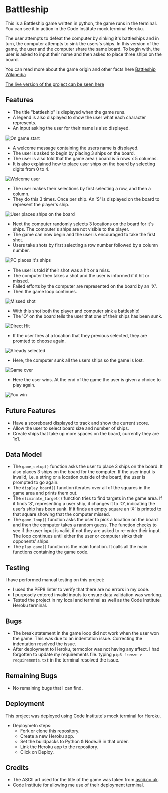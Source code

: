 
# Battleship

This is a Battleship game written in python, the game runs in the terminal. You can see it in action in the Code Institute mock terminal Heroku.

The user attempts to defeat the computer by sinking it's battleships and in turn, the computer attempts to sink the users's ships. In this version of the game, the user and the computer share the same board. To begin with, the user is asked to input their name and then asked to place three ships on the board.

You can read more about the game origin and other facts here [Battleship Wikipedia](https://en.wikipedia.org/wiki/Battleship_(game))

[The live version of the project can be seen here](https://ci-battleship-pp3.herokuapp.com/)


## Features

- The title "battleship" is displayed when the game runs. 
- A legend is also displayed to show the user what each character represents. 
- An input asking the user for their name is also displayed.

![On game start](documentation/on_game_start.png)

- A welcome message containing the users name is displayed.
- The user is asked to begin by placing 3 ships on the board.
- The user is also told that the game area / board is 5 rows x 5 columns.
- It is also explained how to place user ships on the board by selecting digits from 0 to 4.

![Welcome user](documentation/welcome_user.png)

- The user makes their selections by first selecting a row, and then a column.
- They do this 3 times. Once per ship. An 'S' is displayed on the board to represent the player's ship.

![User places ships on the board](documentation/placing_ships.png)

- Next the computer randomly selects 3 locations on the board for it's ships. The computer's ships are not visible to the player.
- The game can now begin and the user is encouraged to take the first shot.
- Users take shots by first selecting a row number followed by a column number.

![PC places it's ships](documentation/pc_selects_locations.png)

- The user is told if their shot was a hit or a miss.
- The computer then takes a shot and the user is informed if it hit or missed.
- Failed efforts by the computer are represented on the board by an 'X'.
- Then the game loop continues.

![Missed shot](documentation/missed_shot.png)

- With this shot both the player and computer sink a battleship!
- The 'O' on the board tells the user that one of their ships has been sunk.

![Direct Hit](documentation/direct_hit.png)

- If the user fires at a location that they previous selected, they are promted to choose again.

![Already selected](documentation/already_selected.png)

- Here, the computer sunk all the users ships so the game is lost.

![Game over](documentation/game_over.png)

- Here the user wins. At the end of the game the user is given a choice to play again.

![You win](documentation/you_win.png)

## Future Features

- Have a scoreboard displayed to track and show the current score.
- Allow the user to select board size and number of ships.
- Create ships that take up more spaces on the board, currently they are 1x1.

## Data Model

- The `game_setup()` function asks the user to place 3 ships on the board. It also places 3 ships on the board for the computer. If the user input is invalid, i.e. a string or a location outside of the board, the user is prompted to go again.
- The `display_board()` function iterates over all of the squares in the game area and prints them out.
- The `eliminate_target()` function tries to find targets in the game area. If it finds ‘S’, representing a user ship, it changes it to ‘O’, indicating the user’s ship has been sunk. If it finds an empty square an ‘X’ is printed to that square showing that the computer missed.
- The `game_loop()` function asks the user to pick a location on the board and then the computer takes a random guess. The function checks to see if the user input is valid, if not they are asked to re-enter their input. The loop continues until either the user or computer sinks their opponents’ ships.
- The `play_game()` function is the main function. It calls all the main functions containing the game code.

## Testing

I have performed manual testing on this project:

- I used the PEP8 linter to verify that there are no errors in my code.
- I purposely entered invalid inputs to ensure data validation was working.
- Tested the project in my local and terminal as well as the Code Institute Heroku terminal.

## Bugs

- The break statement in the game loop did not work when the user won the game. This was due to an indentation issue. Correcting the indentation resolved the issue.
- After deployment to Heroku, termcolor was not having any affect. I had forgotten to update my requirements file. typing `pip3 freeze > requirements.txt` in the terminal resolved the issue.

## Remaining Bugs

- No remaining bugs that I can find.

## Deployment

This project was deployed using Code Institute's mock terminal for Heroku.

- Deploymetn steps:
   - Fork or clone this repository.
   - Create a new Heroku app.
   - Set the buildpacks to Python & NodeJS in that order.
   - Link the Heroku app to the repository.
   - Click on Deploy.

## Credits

- The ASCII art used for the title of the game was taken from [ascii.co.uk](https://ascii.co.uk/art/battleship).
- Code Institute for allowing me use of their deployment terminal.
